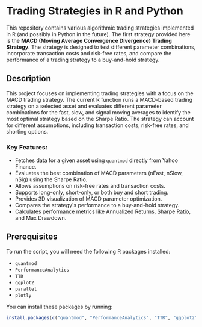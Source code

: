 # Trading Strategies in R and Python

This repository contains various algorithmic trading strategies implemented in R (and possibly in Python in the future). The first strategy provided here is the **MACD (Moving Average Convergence Divergence) Trading Strategy**. The strategy is designed to test different parameter combinations, incorporate transaction costs and risk-free rates, and compare the performance of a trading strategy to a buy-and-hold strategy.

## Description

This project focuses on implementing trading strategies with a focus on the MACD trading strategy. The current R function runs a MACD-based trading strategy on a selected asset and evaluates different parameter combinations for the fast, slow, and signal moving averages to identify the most optimal strategy based on the Sharpe Ratio. The strategy can account for different assumptions, including transaction costs, risk-free rates, and shorting options.

### Key Features:
- Fetches data for a given asset using `quantmod` directly from Yahoo Finance.
- Evaluates the best combination of MACD parameters (nFast, nSlow, nSig) using the Sharpe Ratio.
- Allows assumptions on risk-free rates and transaction costs.
- Supports long-only, short-only, or both buy and short trading.
- Provides 3D visualization of MACD parameter optimization.
- Compares the strategy's performance to a buy-and-hold strategy.
- Calculates performance metrics like Annualized Returns, Sharpe Ratio, and Max Drawdown.

## Prerequisites

To run the script, you will need the following R packages installed:
- `quantmod`
- `PerformanceAnalytics`
- `TTR`
- `ggplot2`
- `parallel`
- `plotly`

You can install these packages by running:
```r
install.packages(c("quantmod", "PerformanceAnalytics", "TTR", "ggplot2", "parallel", "plotly"))
